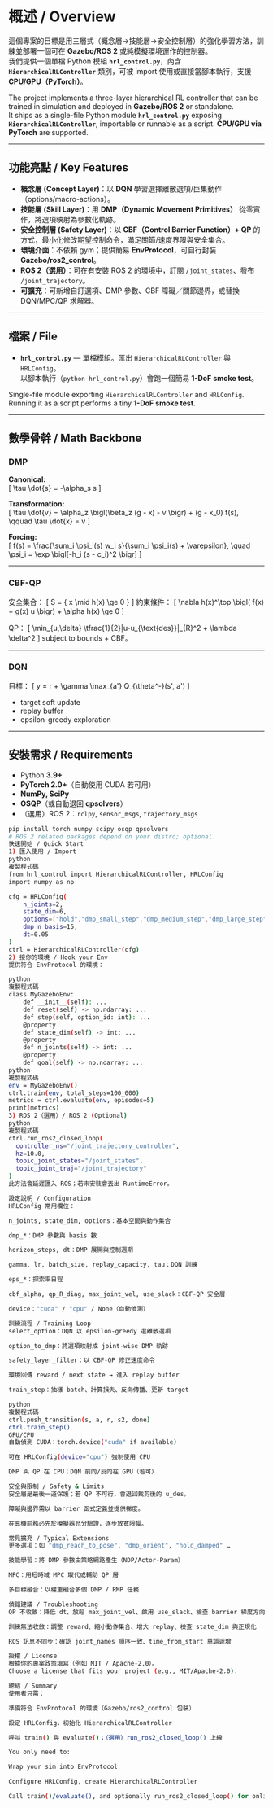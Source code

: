 # 概述 / Overview
這個專案的目標是用三層式（概念層→技能層→安全控制層）的強化學習方法，訓練並部署一個可在 **Gazebo/ROS 2** 或純模擬環境運作的控制器。  
我們提供一個單檔 Python 模組 **`hrl_control.py`**，內含 **`HierarchicalRLController`** 類別，可被 import 使用或直接當腳本執行，支援 **CPU/GPU（PyTorch）**。

The project implements a three-layer hierarchical RL controller that can be trained in simulation and deployed in **Gazebo/ROS 2** or standalone.  
It ships as a single-file Python module **`hrl_control.py`** exposing **`HierarchicalRLController`**, importable or runnable as a script. **CPU/GPU via PyTorch** are supported.

---

## 功能亮點 / Key Features
- **概念層 (Concept Layer)**：以 **DQN** 學習選擇離散選項/巨集動作（options/macro-actions）。
- **技能層 (Skill Layer)**：用 **DMP（Dynamic Movement Primitives）** 從零實作，將選項映射為參數化軌跡。
- **安全控制層 (Safety Layer)**：以 **CBF（Control Barrier Function）+ QP** 的方式，最小化修改期望控制命令，滿足關節/速度界限與安全集合。
- **環境介面**：不依賴 gym；提供簡易 **EnvProtocol**，可自行封裝 **Gazebo/ros2_control**。
- **ROS 2（選用）**：可在有安裝 ROS 2 的環境中，訂閱 `/joint_states`、發布 `/joint_trajectory`。
- **可擴充**：可新增自訂選項、DMP 參數、CBF 障礙／關節邊界，或替換 DQN/MPC/QP 求解器。

---

## 檔案 / File
- **`hrl_control.py`** — 單檔模組。匯出 `HierarchicalRLController` 與 `HRLConfig`。  
  以腳本執行（`python hrl_control.py`）會跑一個簡易 **1-DoF smoke test**。

Single-file module exporting `HierarchicalRLController` and `HRLConfig`.  
Running it as a script performs a tiny **1-DoF smoke test**.

---

## 數學骨幹 / Math Backbone

### DMP
**Canonical:**  
\[
\tau \dot{s} = -\alpha_s s
\]

**Transformation:**  
\[
\tau \dot{v} = \alpha_z \bigl(\beta_z (g - x) - v \bigr) + (g - x_0) f(s), \qquad
\tau \dot{x} = v
\]

**Forcing:**  
\[
f(s) =
\frac{\sum_i \psi_i(s) w_i s}{\sum_i \psi_i(s) + \varepsilon}, \quad
\psi_i = \exp \bigl[-h_i (s - c_i)^2 \bigr]
\]

---

### CBF-QP
安全集合：
\[
S = \{ x \mid h(x) \ge 0 \}
\]
約束條件：
\[
\nabla h(x)^\top \bigl( f(x) + g(x) u \bigr) + \alpha h(x) \ge 0
\]

QP：
\[
\min_{u,\delta} \tfrac{1}{2}\|u-u_{\text{des}}\|_{R}^2 + \lambda \delta^2
\]
subject to bounds + CBF。

---

### DQN
目標：
\[
y = r + \gamma \max_{a'} Q_{\theta^-}(s', a')
\]
- target soft update  
- replay buffer  
- epsilon-greedy exploration

---

## 安裝需求 / Requirements
- Python **3.9+**
- **PyTorch 2.0+**（自動使用 CUDA 若可用）
- **NumPy, SciPy**
- **OSQP**（或自動退回 **qpsolvers**）
- （選用）ROS 2：`rclpy`, `sensor_msgs`, `trajectory_msgs`

```bash
pip install torch numpy scipy osqp qpsolvers
# ROS 2 related packages depend on your distro; optional.
快速開始 / Quick Start
1) 匯入使用 / Import
python
複製程式碼
from hrl_control import HierarchicalRLController, HRLConfig
import numpy as np

cfg = HRLConfig(
    n_joints=2,
    state_dim=6,
    options=["hold","dmp_small_step","dmp_medium_step","dmp_large_step"],
    dmp_n_basis=15,
    dt=0.05
)
ctrl = HierarchicalRLController(cfg)
2) 接你的環境 / Hook your Env
提供符合 EnvProtocol 的環境：

python
複製程式碼
class MyGazeboEnv:
    def __init__(self): ...
    def reset(self) -> np.ndarray: ...
    def step(self, option_id: int): ...
    @property
    def state_dim(self) -> int: ...
    @property
    def n_joints(self) -> int: ...
    @property
    def goal(self) -> np.ndarray: ...
python
複製程式碼
env = MyGazeboEnv()
ctrl.train(env, total_steps=100_000)
metrics = ctrl.evaluate(env, episodes=5)
print(metrics)
3) ROS 2（選用）/ ROS 2 (Optional)
python
複製程式碼
ctrl.run_ros2_closed_loop(
  controller_ns="/joint_trajectory_controller",
  hz=10.0,
  topic_joint_states="/joint_states",
  topic_joint_traj="/joint_trajectory"
)
此方法會延遲匯入 ROS；若未安裝會丟出 RuntimeError。

設定說明 / Configuration
HRLConfig 常用欄位：

n_joints, state_dim, options：基本空間與動作集合

dmp_*：DMP 參數與 basis 數

horizon_steps, dt：DMP 展開與控制週期

gamma, lr, batch_size, replay_capacity, tau：DQN 訓練

eps_*：探索率日程

cbf_alpha, qp_R_diag, max_joint_vel, use_slack：CBF-QP 安全層

device："cuda" / "cpu" / None（自動偵測）

訓練流程 / Training Loop
select_option：DQN 以 epsilon-greedy 選離散選項

option_to_dmp：將選項映射成 joint-wise DMP 軌跡

safety_layer_filter：以 CBF-QP 修正速度命令

環境回傳 reward / next state → 進入 replay buffer

train_step：抽樣 batch、計算損失、反向傳播、更新 target

python
複製程式碼
ctrl.push_transition(s, a, r, s2, done)
ctrl.train_step()
GPU/CPU
自動偵測 CUDA：torch.device("cuda" if available)

可在 HRLConfig(device="cpu") 強制使用 CPU

DMP 與 QP 在 CPU；DQN 前向/反向在 GPU（若可）

安全與限制 / Safety & Limits
安全層是最後一道保護；若 QP 不可行，會退回裁剪後的 u_des。

障礙與邊界需以 barrier 函式定義並提供梯度。

在真機前務必先於模擬器充分驗證，逐步放寬限幅。

常見擴充 / Typical Extensions
更多選項：如 "dmp_reach_to_pose", "dmp_orient", "hold_damped" …

技能學習：將 DMP 參數由策略網路產生（NDP/Actor-Param）

MPC：用短時域 MPC 取代或輔助 QP 層

多目標融合：以權重融合多個 DMP / RMP 任務

偵錯建議 / Troubleshooting
QP 不收斂：降低 dt、放鬆 max_joint_vel、啟用 use_slack、檢查 barrier 梯度方向

訓練無法收斂：調整 reward、縮小動作集合、增大 replay、檢查 state_dim 與正規化

ROS 訊息不同步：確認 joint_names 順序一致、time_from_start 單調遞增

授權 / License
根據你的專案政策填寫（例如 MIT / Apache-2.0）。
Choose a license that fits your project (e.g., MIT/Apache-2.0).

總結 / Summary
使用者只需：

準備符合 EnvProtocol 的環境（Gazebo/ros2_control 包裝）

設定 HRLConfig，初始化 HierarchicalRLController

呼叫 train() 與 evaluate()；（選用）run_ros2_closed_loop() 上線

You only need to:

Wrap your sim into EnvProtocol

Configure HRLConfig, create HierarchicalRLController

Call train()/evaluate(), and optionally run_ros2_closed_loop() for online control